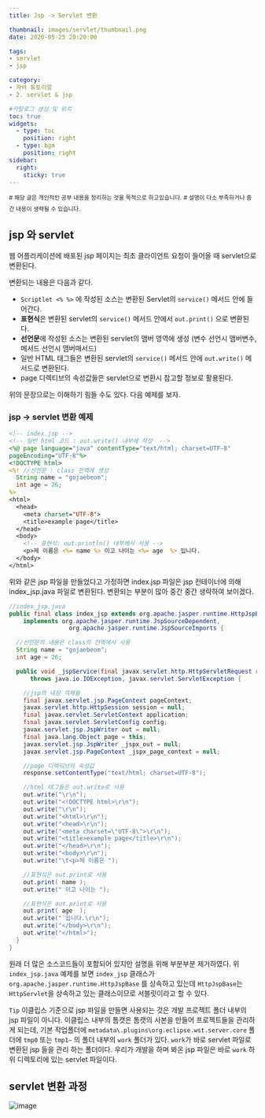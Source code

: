 ```yaml
---
title: Jsp -> Servlet 변환

thumbnail: images/servlet/thumbnail.png
date: 2020-05-25 20:20:00

tags: 
- servlet
- jsp

category:
- 자바 튜토리얼
- 2. servlet & jsp

#카탈로그 생성 및 위치
toc: true
widgets:
  - type: toc
    position: right
  - type: bgm
    position: right
sidebar:
  right:
    sticky: true
---
```

<sup># 해당 글은 개인적인 공부 내용을 정리하는 것을 목적으로 하고있습니다.</sup>
<sup># 설명이 다소 부족하거나 중간 내용이 생략될 수 있습니다.</sup>

## jsp 와 servlet 
웹 어플리케이션에 배포된 jsp 페이지는 최초 클라이언트 요청이 들어올 때 servlet으로 변환된다.
<!-- more -->

변환되는 내용은 다음과 같다.
- `Scriptlet <% %>` 에 작성된 소스는 변환된 Servlet의 `service()` 메서드 안에 들어간다.
- **표현식**은 변환된 servlet의 `service()` 메서드 안에서 `out.print()` 으로 변환된다.
- **선언문**에 작성된 소스는 변환된 servlet의 맴버 영역에 생성 (변수 선언시 맴버변수, 메서드 선언시 맴버매서드)
- 일반 HTML 태그들은 변환된 servlet의 `service()` 메서드 안에 `out.write()` 메서드로 변환된다.
- page 디렉티브의 속성값들은 servlet으로 변환시 참고할 정보로 활용된다.

위의 문장으로는 이해하기 힘들 수도 있다. 다음 예제를 보자.

### jsp -> servlet 변환 예제
```jsp
<!-- index.jsp -->
<!-- 일반 html 코드 : out.write() 내부에 작성  -->
<%@ page language="java" contentType="text/html; charset=UTF-8"
pageEncoding="UTF-8"%>
<!DOCTYPE html>
<%! //선언문 : class 전역에 생성
  String name = "gojaebeom";
  int age = 26;
%>
<html>
  <head>
    <meta charset="UTF-8">
    <title>example page</title>
  </head>
  <body>
    <!-- 표현식: out.println() 내부에서 사용 -->
    <p>제 이름은 <%= name %> 이고 나이는 <%= age  %> 입니다.
  </body>
</html>
```

위와 같은 jsp 파일을 만들었다고 가정하면 index.jsp 파일은 jsp 컨테이너에 의해 index_jsp.java 파일로 변환된다. 변환되는 부분이 많아 중간 중간 생략하여 보이겠다.

```java
//index_jsp.java
public final class index_jsp extends org.apache.jasper.runtime.HttpJspBase
    implements org.apache.jasper.runtime.JspSourceDependent,
                 org.apache.jasper.runtime.JspSourceImports {

  //선언문의 내용은 class의 전역에서 사용
  String name = "gojaebeom";
  int age = 26;

  public void _jspService(final javax.servlet.http.HttpServletRequest request, final javax.servlet.http.HttpServletResponse response)
      throws java.io.IOException, javax.servlet.ServletException {

    //jsp의 내장 객체들
    final javax.servlet.jsp.PageContext pageContext;
    javax.servlet.http.HttpSession session = null;
    final javax.servlet.ServletContext application;
    final javax.servlet.ServletConfig config;
    javax.servlet.jsp.JspWriter out = null;
    final java.lang.Object page = this;
    javax.servlet.jsp.JspWriter _jspx_out = null;
    javax.servlet.jsp.PageContext _jspx_page_context = null;

    //page 디렉티브의 속성값
    response.setContentType("text/html; charset=UTF-8");

    //html 태그들은 out.write로 사용
    out.write("\r\n");
    out.write("<!DOCTYPE html>\r\n");
    out.write("\r\n");
    out.write("<html>\r\n");
    out.write("<head>\r\n");
    out.write("<meta charset=\"UTF-8\">\r\n");
    out.write("<title>example page</title>\r\n");
    out.write("</head>\r\n");
    out.write("<body>\r\n");
    out.write("\t<p>제 이름은 ");

    //표현식은 out.print로 사용
    out.print( name );
    out.write(" 이고 나이는 ");

    //표현식은 out.print로 사용
    out.print( age  );
    out.write(" 입니다.\r\n");
    out.write("</body>\r\n");
    out.write("</html>");
  }
}
```

원래 더 많은 소스코드들이 포함되어 있지만 설명을 위해 부분부분 제거하였다. 위 `index_jsp.java` 예제를 보면 `index_jsp` 클래스가 `org.apache.jasper.runtime.HttpJspBase` 를 상속하고 있는데 `HttpJspBase`는 `HttpServlet`을 상속하고 있는 클래스이므로 서블릿이라고 할 수 있다.

`Tip`
이클립스 기준으로 jsp 파일을 만들면 사용되는 것은 개발 프로젝트 폴더 내부의 jsp 파일이 아니다. 
이클립스 내부의 톰캣은 톰캣의 사본을 만들어 프로젝트들을 관리하게 되는데, 기본 작업폴더에 `metadata\.plugins\org.eclipse.wst.server.core` 폴더에 `tmp0` 또는 `tmp1~` 의 폴더 내부의 `work` 폴더가 있다. `work`가 바로 servlet 파일로 변환된 jsp 들을 관리 하는 폴더이다. 우리가 개발을 하며 봐온 jsp 파일은 바로 `work` 하위 디렉토리에 있는 servlet 파일이다.

## servlet 변환 과정
![image](https://gojaebeom.github.io/images/servlet/example04.png)

